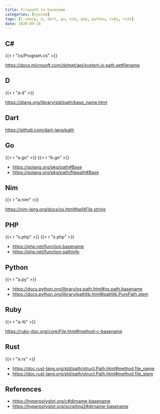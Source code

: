 ```yaml
---
title: Filepath to basename
categories: [system]
tags: [c-sharp, d, dart, go, nim, php, python, ruby, rust]
date: 2020-09-10
---
```


## C#

{{< r "cs/Program.cs" >}}

<https://docs.microsoft.com/dotnet/api/system.io.path.getfilename>

## D

{{< r "a.d" >}}

<https://dlang.org/library/std/path/base_name.html>

## Dart

<https://github.com/dart-lang/path>

## Go

{{< r "a.go" >}}
{{< r "b.go" >}}

- <https://golang.org/pkg/path#Base>
- <https://golang.org/pkg/path/filepath#Base>

## Nim

{{< r "a.nim" >}}

<https://nim-lang.org/docs/os.html#splitFile,string>

## PHP

{{< r "o.php" >}}
{{< r "s.php" >}}

- <https://php.net/function.basename>
- <https://php.net/function.pathinfo>

## Python

{{< r "a.py" >}}

- <https://docs.python.org/library/os.path.html#os.path.basename>
- <https://docs.python.org/library/pathlib.html#pathlib.PurePath.stem>

## Ruby

{{< r "a.rb" >}}

<https://ruby-doc.org/core/File.html#method-c-basename>

## Rust

{{< r "a.rs" >}}

- <https://doc.rust-lang.org/std/path/struct.Path.html#method.file_name>
- <https://doc.rust-lang.org/std/path/struct.Path.html#method.file_stem>

## References

- <https://hyperpolyglot.org/c#dirname-basename>
- <https://hyperpolyglot.org/scripting2#dirname-basename>
